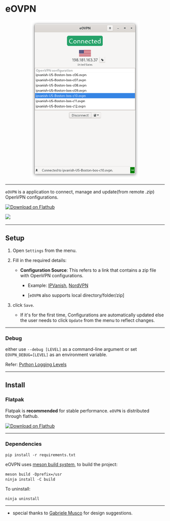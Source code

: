 # eOVPN

<div align="center">

<img src="static/connected.png" alt="eOVPN" height='500'>


</div>

---

`eOVPN` is a application to connect, manage and update(from remote <i>.zip</i>) OpenVPN configurations.

<a href='https://flathub.org/apps/details/com.github.jkotra.eovpn'><img height='50' alt='Download on Flathub' src='https://flathub.org/assets/badges/flathub-badge-en.png'/></a>

<a href="https://www.buymeacoffee.com/jkotra"><img src="https://img.buymeacoffee.com/button-api/?text=Buy me a coffee&emoji=&slug=jkotra&button_colour=FFDD00&font_colour=000000&font_family=Lato&outline_colour=000000&coffee_colour=ffffff"></a>

---

## Setup

1. Open `Settings` from the menu.
2. Fill in the required details:
    * **Configuration Source**: This refers to a link that contains a zip file with OpenVPN configurations. 
        * Example: [IPVanish](https://www.ipvanish.com/software/configs/configs.zip), [NordVPN](https://downloads.nordcdn.com/configs/archives/servers/ovpn.zip)

        * [`eOVPN` also supports local directory/folder/zip]

3. click `Save`.
    * If it's for the first time, Configurations are automatically updated else the user needs to click `Update` from the menu to reflect changes.

---

### Debug

either use `--debug [LEVEL]` as a command-line argument or set `EOVPN_DEBUG=[LEVEL]` as an environment variable.

Refer: [Python Logging Levels](https://docs.python.org/3/library/logging.html#levels)

---

## Install

### Flatpak

Flatpak is **recommended** for stable performance. `eOVPN` is distributed through flathub.

<a href='https://flathub.org/apps/details/com.github.jkotra.eovpn'><img height='50' alt='Download on Flathub' src='https://flathub.org/assets/badges/flathub-badge-en.png'/></a>

---

### Dependencies

```
pip install -r requirements.txt
```

eOVPN uses [meson build system](https://mesonbuild.com/), to build the project:

```
meson build -Dprefix=/usr
ninja install -C build
```

To uninstall:
```
ninja uninstall
```

---

* special thanks to [Gabriele Musco](https://gitlab.gnome.org/GabMus) for design suggestions.